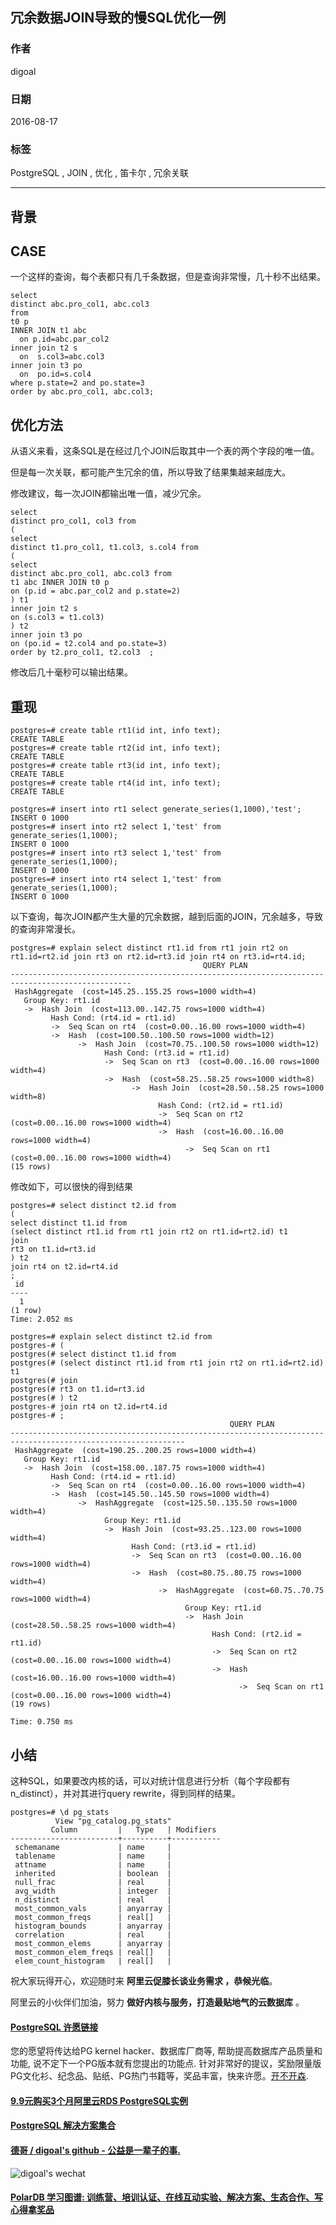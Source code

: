 ## 冗余数据JOIN导致的慢SQL优化一例  
                                                                                                  
### 作者                                                                                                      
digoal                                                                                                      
                                                                                                  
### 日期                                                                                                      
2016-08-17                                                                                                 
                                                                                                  
### 标签                                                                                                      
PostgreSQL , JOIN , 优化 , 笛卡尔 , 冗余关联                                
                                                                                                  
----                                                                                                      
           
## 背景    
## CASE  
一个这样的查询，每个表都只有几千条数据，但是查询非常慢，几十秒不出结果。    
  
```  
select    
distinct abc.pro_col1, abc.col3    
from    
t0 p    
INNER JOIN t1 abc   
  on p.id=abc.par_col2  
inner join t2 s   
  on  s.col3=abc.col3    
inner join t3 po   
  on  po.id=s.col4   
where p.state=2 and po.state=3   
order by abc.pro_col1, abc.col3;   
```  
    
## 优化方法  
从语义来看，这条SQL是在经过几个JOIN后取其中一个表的两个字段的唯一值。    
    
但是每一次关联，都可能产生冗余的值，所以导致了结果集越来越庞大。    
    
修改建议，每一次JOIN都输出唯一值，减少冗余。    
  
```  
select   
distinct pro_col1, col3 from  
(  
select   
distinct t1.pro_col1, t1.col3, s.col4 from   
(  
select   
distinct abc.pro_col1, abc.col3 from   
t1 abc INNER JOIN t0 p      
on (p.id = abc.par_col2 and p.state=2)  
) t1  
inner join t2 s   
on (s.col3 = t1.col3)  
) t2  
inner join t3 po     
on (po.id = t2.col4 and po.state=3)  
order by t2.pro_col1, t2.col3  ;  
```  
    
修改后几十毫秒可以输出结果。    
    
## 重现    
```  
postgres=# create table rt1(id int, info text);  
CREATE TABLE  
postgres=# create table rt2(id int, info text);  
CREATE TABLE  
postgres=# create table rt3(id int, info text);  
CREATE TABLE  
postgres=# create table rt4(id int, info text);  
CREATE TABLE  
  
postgres=# insert into rt1 select generate_series(1,1000),'test';  
INSERT 0 1000  
postgres=# insert into rt2 select 1,'test' from generate_series(1,1000);  
INSERT 0 1000  
postgres=# insert into rt3 select 1,'test' from generate_series(1,1000);  
INSERT 0 1000  
postgres=# insert into rt4 select 1,'test' from generate_series(1,1000);  
INSERT 0 1000  
```  
    
以下查询，每次JOIN都产生大量的冗余数据，越到后面的JOIN，冗余越多，导致的查询非常漫长。    
  
```  
postgres=# explain select distinct rt1.id from rt1 join rt2 on rt1.id=rt2.id join rt3 on rt2.id=rt3.id join rt4 on rt3.id=rt4.id;  
                                           QUERY PLAN                                              
-------------------------------------------------------------------------------------------------  
 HashAggregate  (cost=145.25..155.25 rows=1000 width=4)  
   Group Key: rt1.id  
   ->  Hash Join  (cost=113.00..142.75 rows=1000 width=4)  
         Hash Cond: (rt4.id = rt1.id)  
         ->  Seq Scan on rt4  (cost=0.00..16.00 rows=1000 width=4)  
         ->  Hash  (cost=100.50..100.50 rows=1000 width=12)  
               ->  Hash Join  (cost=70.75..100.50 rows=1000 width=12)  
                     Hash Cond: (rt3.id = rt1.id)  
                     ->  Seq Scan on rt3  (cost=0.00..16.00 rows=1000 width=4)  
                     ->  Hash  (cost=58.25..58.25 rows=1000 width=8)  
                           ->  Hash Join  (cost=28.50..58.25 rows=1000 width=8)  
                                 Hash Cond: (rt2.id = rt1.id)  
                                 ->  Seq Scan on rt2  (cost=0.00..16.00 rows=1000 width=4)  
                                 ->  Hash  (cost=16.00..16.00 rows=1000 width=4)  
                                       ->  Seq Scan on rt1  (cost=0.00..16.00 rows=1000 width=4)  
(15 rows)  
```  
    
修改如下，可以很快的得到结果    
  
```  
postgres=# select distinct t2.id from   
(  
select distinct t1.id from   
(select distinct rt1.id from rt1 join rt2 on rt1.id=rt2.id) t1  
join   
rt3 on t1.id=rt3.id  
) t2  
join rt4 on t2.id=rt4.id  
;  
 id   
----  
  1  
(1 row)  
Time: 2.052 ms  
  
postgres=# explain select distinct t2.id from   
postgres-# (  
postgres(# select distinct t1.id from   
postgres(# (select distinct rt1.id from rt1 join rt2 on rt1.id=rt2.id) t1  
postgres(# join   
postgres(# rt3 on t1.id=rt3.id  
postgres(# ) t2  
postgres-# join rt4 on t2.id=rt4.id  
postgres-# ;  
                                                 QUERY PLAN                                                    
-------------------------------------------------------------------------------------------------------------  
 HashAggregate  (cost=190.25..200.25 rows=1000 width=4)  
   Group Key: rt1.id  
   ->  Hash Join  (cost=158.00..187.75 rows=1000 width=4)  
         Hash Cond: (rt4.id = rt1.id)  
         ->  Seq Scan on rt4  (cost=0.00..16.00 rows=1000 width=4)  
         ->  Hash  (cost=145.50..145.50 rows=1000 width=4)  
               ->  HashAggregate  (cost=125.50..135.50 rows=1000 width=4)  
                     Group Key: rt1.id  
                     ->  Hash Join  (cost=93.25..123.00 rows=1000 width=4)  
                           Hash Cond: (rt3.id = rt1.id)  
                           ->  Seq Scan on rt3  (cost=0.00..16.00 rows=1000 width=4)  
                           ->  Hash  (cost=80.75..80.75 rows=1000 width=4)  
                                 ->  HashAggregate  (cost=60.75..70.75 rows=1000 width=4)  
                                       Group Key: rt1.id  
                                       ->  Hash Join  (cost=28.50..58.25 rows=1000 width=4)  
                                             Hash Cond: (rt2.id = rt1.id)  
                                             ->  Seq Scan on rt2  (cost=0.00..16.00 rows=1000 width=4)  
                                             ->  Hash  (cost=16.00..16.00 rows=1000 width=4)  
                                                   ->  Seq Scan on rt1  (cost=0.00..16.00 rows=1000 width=4)  
(19 rows)  
  
Time: 0.750 ms  
```  
    
## 小结  
这种SQL，如果要改内核的话，可以对统计信息进行分析（每个字段都有n_distinct），并对其进行query rewrite，得到同样的结果。    
  
```  
postgres=# \d pg_stats  
          View "pg_catalog.pg_stats"  
         Column         |   Type   | Modifiers   
------------------------+----------+-----------  
 schemaname             | name     |   
 tablename              | name     |   
 attname                | name     |   
 inherited              | boolean  |   
 null_frac              | real     |   
 avg_width              | integer  |   
 n_distinct             | real     |   
 most_common_vals       | anyarray |   
 most_common_freqs      | real[]   |   
 histogram_bounds       | anyarray |   
 correlation            | real     |   
 most_common_elems      | anyarray |   
 most_common_elem_freqs | real[]   |   
 elem_count_histogram   | real[]   |   
```  
    
祝大家玩得开心，欢迎随时来 **阿里云促膝长谈业务需求 ，恭候光临**。    
    
阿里云的小伙伴们加油，努力 **做好内核与服务，打造最贴地气的云数据库** 。    
    
                                                                                                  
                                                    
                                                
  
  
  
  
  
  
  
  
  
  
  
  
  
  
  
  
  
  
  
  
  
  
  
  
  
  
  
  
  
  
  
  
  
  
  
  
  
  
  
  
  
  
  
  
  
  
  
  
  
  
  
  
  
  
  
  
  
  
  
  
  
  
  
  
  
  
  
  
  
  
  
  
  
#### [PostgreSQL 许愿链接](https://github.com/digoal/blog/issues/76 "269ac3d1c492e938c0191101c7238216")
您的愿望将传达给PG kernel hacker、数据库厂商等, 帮助提高数据库产品质量和功能, 说不定下一个PG版本就有您提出的功能点. 针对非常好的提议，奖励限量版PG文化衫、纪念品、贴纸、PG热门书籍等，奖品丰富，快来许愿。[开不开森](https://github.com/digoal/blog/issues/76 "269ac3d1c492e938c0191101c7238216").  
  
  
#### [9.9元购买3个月阿里云RDS PostgreSQL实例](https://www.aliyun.com/database/postgresqlactivity "57258f76c37864c6e6d23383d05714ea")
  
  
#### [PostgreSQL 解决方案集合](https://yq.aliyun.com/topic/118 "40cff096e9ed7122c512b35d8561d9c8")
  
  
#### [德哥 / digoal's github - 公益是一辈子的事.](https://github.com/digoal/blog/blob/master/README.md "22709685feb7cab07d30f30387f0a9ae")
  
  
![digoal's wechat](../pic/digoal_weixin.jpg "f7ad92eeba24523fd47a6e1a0e691b59")
  
  
#### [PolarDB 学习图谱: 训练营、培训认证、在线互动实验、解决方案、生态合作、写心得拿奖品](https://www.aliyun.com/database/openpolardb/activity "8642f60e04ed0c814bf9cb9677976bd4")
  
